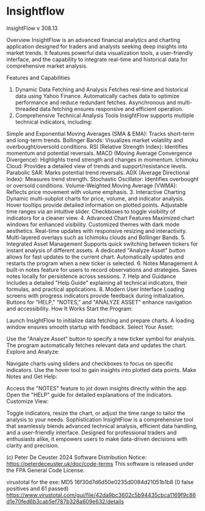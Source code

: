 # Insightflow
InsightFlow v 308.13

Overview
InsightFlow is an advanced financial analytics and charting application designed for traders and analysts seeking deep insights into market trends. It features powerful data visualization tools, a user-friendly interface, and the capability to integrate real-time and historical data for comprehensive market analysis.

Features and Capabilities
1. Dynamic Data Fetching and Analysis
Fetches real-time and historical data using Yahoo Finance.
Automatically caches data to optimize performance and reduce redundant fetches.
Asynchronous and multi-threaded data fetching ensures responsive and efficient operation.
2. Comprehensive Technical Analysis Tools
InsightFlow supports multiple technical indicators, including:

Simple and Exponential Moving Averages (SMA & EMA): Tracks short-term and long-term trends.
Bollinger Bands: Visualizes market volatility and overbought/oversold conditions.
RSI (Relative Strength Index): Identifies momentum and potential reversals.
MACD (Moving Average Convergence Divergence): Highlights trend strength and changes in momentum.
Ichimoku Cloud: Provides a detailed view of trends and support/resistance levels.
Parabolic SAR: Marks potential trend reversals.
ADX (Average Directional Index): Measures trend strength.
Stochastic Oscillator: Identifies overbought or oversold conditions.
Volume-Weighted Moving Average (VWMA): Reflects price movement with volume emphasis.
3. Interactive Charting
Dynamic multi-subplot charts for price, volume, and indicator analysis.
Hover tooltips provide detailed information on plotted points.
Adjustable time ranges via an intuitive slider.
Checkboxes to toggle visibility of indicators for a cleaner view.
4. Advanced Chart Features
Maximized chart windows for enhanced visibility.
Customized themes with dark mode aesthetics.
Real-time updates with responsive resizing and interactivity.
Multi-layered overlays such as Ichimoku clouds and Bollinger Bands.
5. Integrated Asset Management
Supports quick switching between tickers for instant analysis of different assets.
A dedicated "Analyze Asset" button allows for fast updates to the current chart.
Automatically updates and restarts the program when a new ticker is selected.
6. Notes Management
A built-in notes feature for users to record observations and strategies.
Saves notes locally for persistence across sessions.
7. Help and Guidance
Includes a detailed "Help Guide" explaining all technical indicators, their formulas, and practical applications.
8. Modern User Interface
Loading screens with progress indicators provide feedback during initialization.
Buttons for "HELP," "NOTES," and "ANALYZE ASSET" enhance navigation and accessibility.
How It Works
Start the Program:

Launch InsightFlow to initialize data fetching and prepare charts.
A loading window ensures smooth startup with feedback.
Select Your Asset:

Use the "Analyze Asset" button to specify a new ticker symbol for analysis.
The program automatically fetches relevant data and updates the chart.
Explore and Analyze:

Navigate charts using sliders and checkboxes to focus on specific indicators.
Use the hover tool to gain insights into plotted data points.
Make Notes and Get Help:

Access the "NOTES" feature to jot down insights directly within the app.
Open the "HELP" guide for detailed explanations of the indicators.
Customize View:

Toggle indicators, resize the chart, or adjust the time range to tailor the analysis to your needs.
Sophistication
InsightFlow is a comprehensive tool that seamlessly blends advanced technical analysis, efficient data handling, and a user-friendly interface. Designed for professional traders and enthusiasts alike, it empowers users to make data-driven decisions with clarity and precision.
 
(c) Peter De Ceuster 2024
Software Distribution Notice: https://peterdeceuster.uk/doc/code-terms 
This software is released under the FPA General Code License.
 
  
 virustotal for the exe: MD5 16f30d7d6d50e0235d0084d21051b1b8
 (0 false positives and 61 passed)
https://www.virustotal.com/gui/file/42da9bc3602c5b94435cbca1169f9c86d1e70fed6b3cab5ef787b328a609e632/details
 
 
 
 
 
 
  